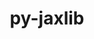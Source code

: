 ---
title: "py-jaxlib"
layout: cache
categories: [package, develop-2024-05-12]
meta: {"versions": ["0.4.23", "0.4.27", "0.4.3"], "compilers": ["gcc@=11.4.0", "gcc@=9.4.0"], "oss": ["ubuntu20.04", "ubuntu22.04"], "platforms": ["linux"], "targets": ["neoverse_v1", "neoverse_v2", "ppc64le", "x86_64_v3"], "stacks": ["e4s", "e4s-neoverse-v2", "e4s-neoverse_v1", "e4s-power", "ml-linux-x86_64-cpu", "ml-linux-x86_64-cuda", "root"], "num_specs": 8, "num_specs_by_stack": {"root": 8, "e4s-power": 1, "e4s-neoverse_v1": 1, "e4s-neoverse-v2": 1, "e4s": 1, "ml-linux-x86_64-cuda": 2, "ml-linux-x86_64-cpu": 2}}
spec_details: [{"hash": "lxyqx6c7nmjvozexr7ktf5mfbsnpmond", "compiler": "gcc@=9.4.0", "versions": ["0.4.3"], "os": "ubuntu20.04", "platform": "linux", "target": "ppc64le", "variants": ["build_system=python_pip", "+cuda", "cuda_arch=70", "+nccl"], "stacks": ["root", "e4s-power"], "size": "-", "tarball": "https://binaries.spack.io/releases/develop-2024-05-12/build_cache/linux-ubuntu20.04-ppc64le/gcc-9.4.0/py-jaxlib-0.4.3/linux-ubuntu20.04-ppc64le-gcc-9.4.0-py-jaxlib-0.4.3-lxyqx6c7nmjvozexr7ktf5mfbsnpmond.spack"}, {"hash": "hnt4ndeoo5r7coj7ds3qjz7fms3imvo7", "compiler": "gcc@=11.4.0", "versions": ["0.4.27"], "os": "ubuntu22.04", "platform": "linux", "target": "neoverse_v1", "variants": ["build_system=python_pip", "~cuda"], "stacks": ["root", "e4s-neoverse_v1"], "size": "-", "tarball": "https://binaries.spack.io/releases/develop-2024-05-12/build_cache/linux-ubuntu22.04-neoverse_v1/gcc-11.4.0/py-jaxlib-0.4.27/linux-ubuntu22.04-neoverse_v1-gcc-11.4.0-py-jaxlib-0.4.27-hnt4ndeoo5r7coj7ds3qjz7fms3imvo7.spack"}, {"hash": "gc4xoc5xuhzfcmv6jnldqjpf4jx3aift", "compiler": "gcc@=11.4.0", "versions": ["0.4.27"], "os": "ubuntu22.04", "platform": "linux", "target": "neoverse_v2", "variants": ["build_system=python_pip", "~cuda"], "stacks": ["root", "e4s-neoverse-v2"], "size": "-", "tarball": "https://binaries.spack.io/releases/develop-2024-05-12/build_cache/linux-ubuntu22.04-neoverse_v2/gcc-11.4.0/py-jaxlib-0.4.27/linux-ubuntu22.04-neoverse_v2-gcc-11.4.0-py-jaxlib-0.4.27-gc4xoc5xuhzfcmv6jnldqjpf4jx3aift.spack"}, {"hash": "gv5y2gh6ffopfvlr6kk263x74qcry3uw", "compiler": "gcc@=11.4.0", "versions": ["0.4.27"], "os": "ubuntu22.04", "platform": "linux", "target": "x86_64_v3", "variants": ["build_system=python_pip", "~cuda"], "stacks": ["root", "e4s"], "size": "-", "tarball": "https://binaries.spack.io/releases/develop-2024-05-12/build_cache/linux-ubuntu22.04-x86_64_v3/gcc-11.4.0/py-jaxlib-0.4.27/linux-ubuntu22.04-x86_64_v3-gcc-11.4.0-py-jaxlib-0.4.27-gv5y2gh6ffopfvlr6kk263x74qcry3uw.spack"}, {"hash": "stdjwachrx2mfjr2jieamswxzhsrnnw3", "compiler": "gcc@=11.4.0", "versions": ["0.4.23"], "os": "ubuntu22.04", "platform": "linux", "target": "x86_64_v3", "variants": ["build_system=python_pip", "+cuda", "cuda_arch=80", "+nccl"], "stacks": ["ml-linux-x86_64-cuda", "root"], "size": "-", "tarball": "https://binaries.spack.io/releases/develop-2024-05-12/build_cache/linux-ubuntu22.04-x86_64_v3/gcc-11.4.0/py-jaxlib-0.4.23/linux-ubuntu22.04-x86_64_v3-gcc-11.4.0-py-jaxlib-0.4.23-stdjwachrx2mfjr2jieamswxzhsrnnw3.spack"}, {"hash": "ta3ilfpyifuyzkjrmuzoelb4k5julff2", "compiler": "gcc@=11.4.0", "versions": ["0.4.23"], "os": "ubuntu22.04", "platform": "linux", "target": "x86_64_v3", "variants": ["build_system=python_pip", "~cuda"], "stacks": ["root", "ml-linux-x86_64-cpu"], "size": "-", "tarball": "https://binaries.spack.io/releases/develop-2024-05-12/build_cache/linux-ubuntu22.04-x86_64_v3/gcc-11.4.0/py-jaxlib-0.4.23/linux-ubuntu22.04-x86_64_v3-gcc-11.4.0-py-jaxlib-0.4.23-ta3ilfpyifuyzkjrmuzoelb4k5julff2.spack"}, {"hash": "kwgdkpnclbkfzrnkxs6pzchnr4mim5bo", "compiler": "gcc@=11.4.0", "versions": ["0.4.27"], "os": "ubuntu22.04", "platform": "linux", "target": "x86_64_v3", "variants": ["build_system=python_pip", "~cuda"], "stacks": ["root", "ml-linux-x86_64-cpu"], "size": "-", "tarball": "https://binaries.spack.io/releases/develop-2024-05-12/build_cache/linux-ubuntu22.04-x86_64_v3/gcc-11.4.0/py-jaxlib-0.4.27/linux-ubuntu22.04-x86_64_v3-gcc-11.4.0-py-jaxlib-0.4.27-kwgdkpnclbkfzrnkxs6pzchnr4mim5bo.spack"}, {"hash": "3gpd75dnozpeqdzrzy72opocbm53u377", "compiler": "gcc@=11.4.0", "versions": ["0.4.27"], "os": "ubuntu22.04", "platform": "linux", "target": "x86_64_v3", "variants": ["build_system=python_pip", "+cuda", "cuda_arch=80", "+nccl"], "stacks": ["ml-linux-x86_64-cuda", "root"], "size": "-", "tarball": "https://binaries.spack.io/releases/develop-2024-05-12/build_cache/linux-ubuntu22.04-x86_64_v3/gcc-11.4.0/py-jaxlib-0.4.27/linux-ubuntu22.04-x86_64_v3-gcc-11.4.0-py-jaxlib-0.4.27-3gpd75dnozpeqdzrzy72opocbm53u377.spack"}]
---